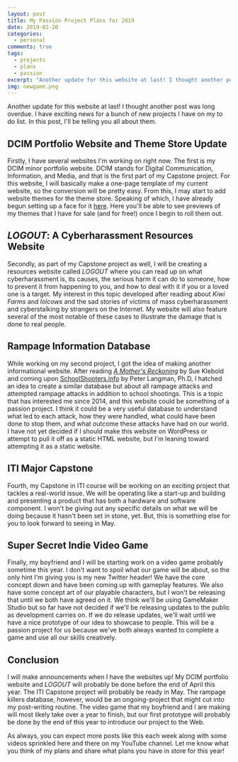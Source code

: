 ```yaml
---
layout: post
title: My Passion Project Plans for 2019
date: 2019-02-20
categories:
  - personal
comments: true
tags:
  - projects
  - plans
  - passion
excerpt: "Another update for this website at last! I thought another post was long overdue. I have exciting news for a bunch of new projects I have on my to do list. In this post, I'll be telling you all about them."
img: newgame.png
---
```


<p><first-letter>A</first-letter>nother update for this website at last! I thought another post was long overdue. I have exciting news for a bunch of new projects I have on my to do list. In this post, I'll be telling you all about them.</p>

<h2>DCIM Portfolio Website and Theme Store Update</h2>

<p>Firstly, I have several websites I'm working on right now. The first is my DCIM minor portfolio website. DCIM stands for Digital Communication, Information, and Media, and that is the first part of my Capstone project. For this website, I will basically make a one-page template of my current website, so the conversion will be pretty easy. From this, I may start to add website themes for the theme store. Speaking of which, I have already begun setting up a face for it <a href="https://cozymaus.com/themes" target="_blank">here</a>. Here you'll be able to see previews of my themes that I have for sale (and for free!) once I begin to roll them out.</p>

<h2><em>LOGOUT</em>: A Cyberharassment Resources Website</h2>

<p>Secondly, as part of my Capstone project as well, I will be creating a resources website called <em>LOGOUT</em> where you can read up on what cyberharassment is, its causes, the serious harm it can do to someone, how to prevent it from happening to you, and how to deal with it if you or a loved one is a target. My interest in this topic developed after reading about <em>Kiwi Farms</em> and <em>lolcows</em> and the sad stories of victims of mass cyberharassment and cyberstalking by strangers on the Internet. My website will also feature several of the most notable of these cases to illustrate the damage that is done to real people.</p>

<h2>Rampage Information Database</h2>

<p>While working on my second project, I got the idea of making another informational website. After reading <a href="https://www.amazon.com/Mothers-Reckoning-Living-Aftermath-Tragedy/dp/1101902779" target="_blank"><em>A Mother's Reckoning</em></a> by Sue Klebold and coming upon <a href="https://schoolshooters.info" target="_blank">SchoolShooters.info</a> by Peter Langman, Ph.D, I hatched an idea to create a similar database but about all rampage attacks and attempted rampage attacks in addition to school shootings. This is a topic that has interested me since 2014, and this website could be something of a passion project. I think it could be a very useful database to understand what led to each attack, how they were handled, what could have been done to stop them, and what outcome these attacks have had on our world. I have not yet decided if I should make this website on WordPress or attempt to pull it off as a static HTML website, but I'm leaning toward attempting it as a static website.</p>

<h2>ITI Major Capstone</h2>

<p>Fourth, my Capstone in ITI course will be working on an exciting project that tackles a real-world issue. We will be operating like a start-up and building and presenting a product that has both a hardware and software component. I won't be giving out any specific details on what we will be doing because it hasn't been set in stone, yet. But, this is something else for you to look forward to seeing in May.</p>

<h2>Super Secret Indie Video Game</h2>

<p>Finally, my boyfriend and I will be starting work on a video game probably sometime this year. I don't want to spoil what our game will be about, so the only hint I'm giving you is my new Twitter header! We have the core concept down and have been coming up with gameplay features. We also have some concept art of our playable characters, but I won't be releasing that until we both have agreed on it. We think we'll be using GameMaker Studio but so far have not decided if we'll be releasing updates to the public as development carries on. If we do release updates, we'll wait until we have a nice prototype of our idea to showcase to people. This will be a passion project for us because we've both always wanted to complete a game and use all our skills creatively.</p>

<h2>Conclusion</h2>

<p>I will make announcements when I have the websites up! My DCIM portfolio website and <em>LOGOUT</em> will probably be done before the end of April this year. The ITI Capstone project will probably be ready in May. The rampage killers database, however, would be an ongoing-project that might cut into my post-writing routine. The video game that my boyfriend and I are making will most likely take over a year to finish, but our first prototype will probably be done by the end of this year to introduce our project to the Web.</p>

<p>As always, you can expect more posts like this each week along with some videos sprinkled here and there on my YouTube channel. Let me know what you think of my plans and share what plans you have in store for this year!</p>
